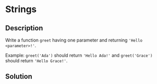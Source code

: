 # Strings

## Description

Write a function ```greet``` having one parameter and returning ```'Hello <parameter>!'```.

Example: ```greet('Ada')``` should return ```'Hello Ada!'``` and ```greet('Grace')``` should return ```'Hello Grace!'```.

## Solution
